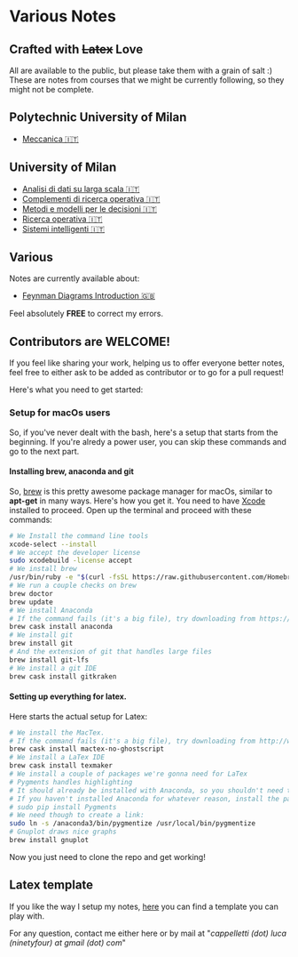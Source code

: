 # Various Notes
## Crafted with ~~Latex~~ Love
All are available to the public, but please take them with a grain of salt :)
These are notes from courses that we might be currently following, so they might not be complete.

## Polytechnic University of Milan

- [Meccanica 🇮🇹](https://github.com/LucaCappelletti94/various-notes/blob/master/Polimi/Meccanica/Temi%20di%20Meccanica%20v1.1.pdf)

## University of Milan
- [Analisi di dati su larga scala 🇮🇹](https://github.com/LucaCappelletti94/various-notes/blob/master/Unimi/Analisi%20di%20dati%20su%20larga%20scala/main.pdf)
- [Complementi di ricerca operativa 🇮🇹](https://github.com/LucaCappelletti94/various-notes/blob/master/Unimi/Complementi%20di%20ricerca%20operativa/main.pdf)
- [Metodi e modelli per le decisioni 🇮🇹](https://github.com/LucaCappelletti94/various-notes/blob/master/Unimi/Metodi%20e%20Modelli%20per%20le%20decisioni/main.pdf)
- [Ricerca operativa 🇮🇹](https://github.com/LucaCappelletti94/various-notes/blob/master/Unimi/Ricerca%20operativa/main.pdf)
- [Sistemi intelligenti 🇮🇹](https://github.com/LucaCappelletti94/various-notes/blob/master/Unimi/Sistemi%20Intelligenti/main.pdf)

## Various
Notes are currently available about:
- [Feynman Diagrams Introduction 🇬🇧](https://github.com/LucaCappelletti94/qed-notes/blob/master/Various/Feynman%20Diagrams/main.pdf)

Feel absolutely **FREE** to correct my errors.

## Contributors are WELCOME!
If you feel like sharing your work, helping us to offer everyone better notes, feel free to either ask to be added as contributor or to go for a pull request!

Here's what you need to get started:

### Setup for macOs users
So, if you've never dealt with the bash, here's a setup that starts from the beginning. If you're alredy a power user, you can skip these commands and go to the next part.
#### Installing brew, anaconda and git
So, [brew](https://brew.sh/) is this pretty awesome package manager for macOs, similar to **apt-get** in many ways. Here's how you get it. You need to have [Xcode](https://itunes.apple.com/us/app/xcode/id497799835?mt=12) installed to proceed.
Open up the terminal and proceed with these commands:
```sh
# We Install the command line tools
xcode-select --install
# We accept the developer license
sudo xcodebuild -license accept
# We install brew
/usr/bin/ruby -e "$(curl -fsSL https://raw.githubusercontent.com/Homebrew/install/master/install)"
# We run a couple checks on brew
brew doctor
brew update
# We install Anaconda
# If the command fails (it's a big file), try downloading from https://www.anaconda.com/download/#macos
brew cask install anaconda
# We install git
brew install git
# And the extension of git that handles large files
brew install git-lfs
# We install a git IDE
brew cask install gitkraken
```
#### Setting up everything for latex.
Here starts the actual setup for Latex:
```sh
# We install the MacTex.
# If the command fails (it's a big file), try downloading from http://www.tug.org/mactex/mactex-download.html
brew cask install mactex-no-ghostscript
# We install a LaTex IDE
brew cask install texmaker
# We install a couple of packages we're gonna need for LaTex
# Pygments handles highlighting
# It should already be installed with Anaconda, so you shouldn't need to run this command.
# If you haven't installed Anaconda for whatever reason, install the package and then create the symlink as well.
# sudo pip install Pygments
# We need though to create a link:
sudo ln -s /anaconda3/bin/pygmentize /usr/local/bin/pygmentize
# Gnuplot draws nice graphs
brew install gnuplot
```
Now you just need to clone the repo and get working!

## Latex template
If you like the way I setup my notes, [here](https://github.com/LucaCappelletti94/various-notes/tree/master/Template) you can find a template you can play with.

For any question, contact me either here or by mail at "*cappelletti (dot) luca (ninetyfour) at gmail (dot) com*"
